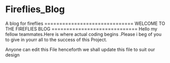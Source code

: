 # Fireflies_Blog
A blog for fireflies
                            ==============================
                             WELCOME TO THE FIREFLIES BLOG
                             =============================
Hello my fellow teammates.Here is where actual coding begins .Please i beg of you to give in yourr all to the success of this Project.

Anyone can edit this File henceforth we shall update this file to suit our design
